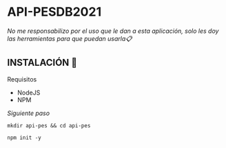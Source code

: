 # API-PESDB2021

_No me responsabilizo por el uso que le dan a esta aplicación, solo les doy las herramientas para que puedan usarla📋_

## INSTALACIÓN 🚀

Requisitos
* NodeJS
* NPM

_Siguiente paso_

```
mkdir api-pes && cd api-pes
```


```
npm init -y
```

